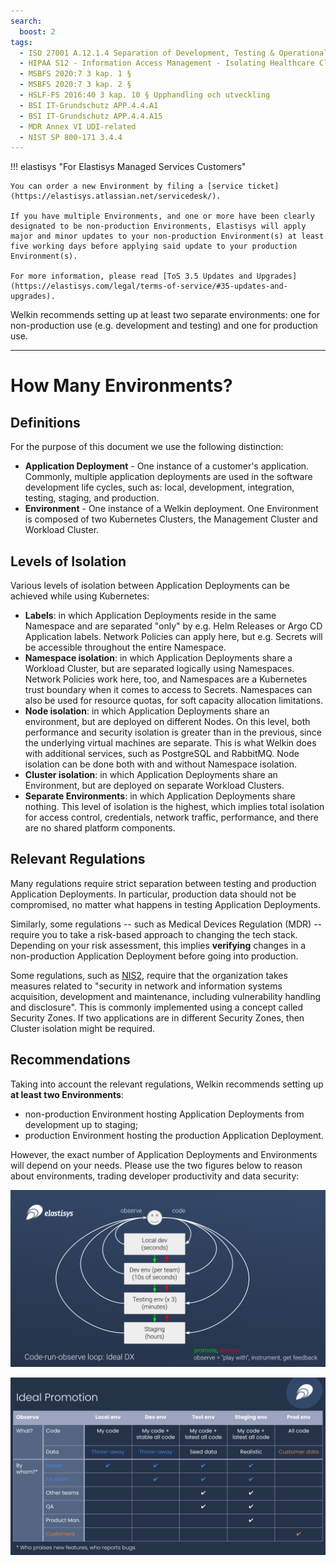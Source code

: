 ```yaml
---
search:
  boost: 2
tags:
  - ISO 27001 A.12.1.4 Separation of Development, Testing & Operational Environments
  - HIPAA S12 - Information Access Management - Isolating Healthcare Clearinghouse Functions - § 164.308(a)(4)(ii)(A)
  - MSBFS 2020:7 3 kap. 1 §
  - MSBFS 2020:7 3 kap. 2 §
  - HSLF-FS 2016:40 3 kap. 10 § Upphandling och utveckling
  - BSI IT-Grundschutz APP.4.4.A1
  - BSI IT-Grundschutz APP.4.4.A15
  - MDR Annex VI UDI-related
  - NIST SP 800-171 3.4.4
---
```


<!-- markdownlint-disable-file first-line-h1 -->

!!! elastisys "For Elastisys Managed Services Customers"

    You can order a new Environment by filing a [service ticket](https://elastisys.atlassian.net/servicedesk/).

    If you have multiple Environments, and one or more have been clearly designated to be non-production Environments, Elastisys will apply major and minor updates to your non-production Environment(s) at least five working days before applying said update to your production Environment(s).

    For more information, please read [ToS 3.5 Updates and Upgrades](https://elastisys.com/legal/terms-of-service/#35-updates-and-upgrades).

Welkin recommends setting up at least two separate environments: one for non-production use (e.g. development and testing) and one for production use.

---

# How Many Environments?

## Definitions

For the purpose of this document we use the following distinction:

- **Application Deployment** - One instance of a customer's application. Commonly, multiple application deployments are used in the software development life cycles, such as: local, development, integration, testing, staging, and production.
- **Environment** - One instance of a Welkin deployment. One Environment is composed of two Kubernetes Clusters, the Management Cluster and Workload Cluster.

## Levels of Isolation

Various levels of isolation between Application Deployments can be achieved while using Kubernetes:

- **Labels**: in which Application Deployments reside in the same Namespace and are separated "only" by e.g. Helm Releases or Argo CD Application labels. Network Policies can apply here, but e.g. Secrets will be accessible throughout the entire Namespace.
- **Namespace isolation**: in which Application Deployments share a Workload Cluster, but are separated logically using Namespaces. Network Policies work here, too, and Namespaces are a Kubernetes trust boundary when it comes to access to Secrets. Namespaces can also be used for resource quotas, for soft capacity allocation limitations.
- **Node isolation**: in which Application Deployments share an environment, but are deployed on different Nodes. On this level, both performance and security isolation is greater than in the previous, since the underlying virtual machines are separate. This is what Welkin does with additional services, such as PostgreSQL and RabbitMQ. Node isolation can be done both with and without Namespace isolation.
- **Cluster isolation**: in which Application Deployments share an Environment, but are deployed on separate Workload Clusters.
- **Separate Environments**: in which Application Deployments share nothing. This level of isolation is the highest, which implies total isolation for access control, credentials, network traffic, performance, and there are no shared platform components.

## Relevant Regulations

Many regulations require strict separation between testing and production Application Deployments.
In particular, production data should not be compromised, no matter what happens in testing Application Deployments.

Similarly, some regulations -- such as Medical Devices Regulation (MDR) -- require you to take a risk-based approach to changing the tech stack.
Depending on your risk assessment, this implies **verifying** changes in a non-production Application Deployment before going into production.

Some regulations, such as [NIS2](../ciso-guide/controls/nis2.md), require that the organization takes measures related to "security in network and information systems acquisition, development and maintenance, including vulnerability handling and disclosure".
This is commonly implemented using a concept called Security Zones.
If two applications are in different Security Zones, then Cluster isolation might be required.

## Recommendations

Taking into account the relevant regulations, Welkin recommends setting up **at least two Environments**:

- non-production Environment hosting Application Deployments from development up to staging;
- production Environment hosting the production Application Deployment.

However, the exact number of Application Deployments and Environments will depend on your needs.
Please use the two figures below to reason about environments, trading developer productivity and data security:

![Ideal Developer Experience](img/environments/ideal-dx.svg)

![Ideal Promotion](img/environments/ideal-promotion.svg)

